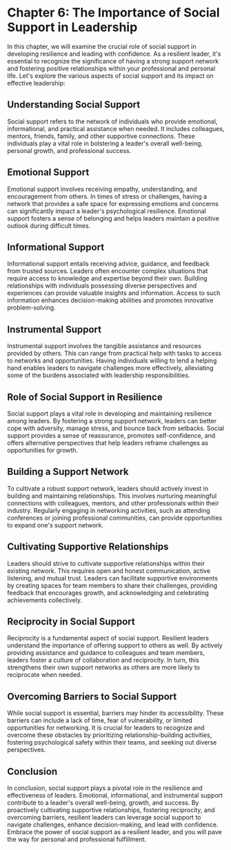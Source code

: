 Chapter 6: The Importance of Social Support in Leadership
=========================================================

In this chapter, we will examine the crucial role of social support in developing resilience and leading with confidence. As a resilient leader, it's essential to recognize the significance of having a strong support network and fostering positive relationships within your professional and personal life. Let's explore the various aspects of social support and its impact on effective leadership:

Understanding Social Support
----------------------------

Social support refers to the network of individuals who provide emotional, informational, and practical assistance when needed. It includes colleagues, mentors, friends, family, and other supportive connections. These individuals play a vital role in bolstering a leader's overall well-being, personal growth, and professional success.

Emotional Support
-----------------

Emotional support involves receiving empathy, understanding, and encouragement from others. In times of stress or challenges, having a network that provides a safe space for expressing emotions and concerns can significantly impact a leader's psychological resilience. Emotional support fosters a sense of belonging and helps leaders maintain a positive outlook during difficult times.

Informational Support
---------------------

Informational support entails receiving advice, guidance, and feedback from trusted sources. Leaders often encounter complex situations that require access to knowledge and expertise beyond their own. Building relationships with individuals possessing diverse perspectives and experiences can provide valuable insights and information. Access to such information enhances decision-making abilities and promotes innovative problem-solving.

Instrumental Support
--------------------

Instrumental support involves the tangible assistance and resources provided by others. This can range from practical help with tasks to access to networks and opportunities. Having individuals willing to lend a helping hand enables leaders to navigate challenges more effectively, alleviating some of the burdens associated with leadership responsibilities.

Role of Social Support in Resilience
------------------------------------

Social support plays a vital role in developing and maintaining resilience among leaders. By fostering a strong support network, leaders can better cope with adversity, manage stress, and bounce back from setbacks. Social support provides a sense of reassurance, promotes self-confidence, and offers alternative perspectives that help leaders reframe challenges as opportunities for growth.

Building a Support Network
--------------------------

To cultivate a robust support network, leaders should actively invest in building and maintaining relationships. This involves nurturing meaningful connections with colleagues, mentors, and other professionals within their industry. Regularly engaging in networking activities, such as attending conferences or joining professional communities, can provide opportunities to expand one's support network.

Cultivating Supportive Relationships
------------------------------------

Leaders should strive to cultivate supportive relationships within their existing network. This requires open and honest communication, active listening, and mutual trust. Leaders can facilitate supportive environments by creating spaces for team members to share their challenges, providing feedback that encourages growth, and acknowledging and celebrating achievements collectively.

Reciprocity in Social Support
-----------------------------

Reciprocity is a fundamental aspect of social support. Resilient leaders understand the importance of offering support to others as well. By actively providing assistance and guidance to colleagues and team members, leaders foster a culture of collaboration and reciprocity. In turn, this strengthens their own support networks as others are more likely to reciprocate when needed.

Overcoming Barriers to Social Support
-------------------------------------

While social support is essential, barriers may hinder its accessibility. These barriers can include a lack of time, fear of vulnerability, or limited opportunities for networking. It is crucial for leaders to recognize and overcome these obstacles by prioritizing relationship-building activities, fostering psychological safety within their teams, and seeking out diverse perspectives.

Conclusion
----------

In conclusion, social support plays a pivotal role in the resilience and effectiveness of leaders. Emotional, informational, and instrumental support contribute to a leader's overall well-being, growth, and success. By proactively cultivating supportive relationships, fostering reciprocity, and overcoming barriers, resilient leaders can leverage social support to navigate challenges, enhance decision-making, and lead with confidence. Embrace the power of social support as a resilient leader, and you will pave the way for personal and professional fulfillment.
